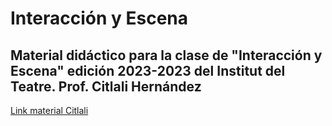 # Interacción y Escena 
## Material didáctico para la clase de "Interacción y Escena" edición 2023-2023 del Institut del Teatre. Prof. Citlali Hernández

[Link material Citlali](https://github.com/TURBULENTE/Interaccion_y_Escena#interaccion-y-escena)
